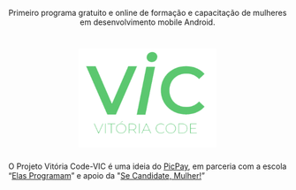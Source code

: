 <p align="center">
    Primeiro programa gratuito e online de formação e capacitação de mulheres em desenvolvimento mobile Android.<br>
</p>

<h1 align="center">
    <img width="250" src="vic.png" alt="Vitoria Code - ViC">
</h1>

O Projeto Vitória Code-VIC é uma ideia do [PicPay](https://www.picpay.com/), em parceria com a escola “[Elas Programam](https://elasprogramam.com.br/)” e apoio da "[Se Candidate, Mulher!](https://secandidatemulher.com.br/)”

